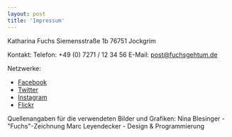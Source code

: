 ```yaml
---
layout: post
title: 'Impressum'
---
```


Katharina Fuchs
Siemensstraße 1b
76751 Jockgrim

Kontakt:
Telefon: +49 (0) 7271 / 12 34 56
E-Mail: post@fuchsgehtum.de

Netzwerke: 

* [Facebook](http://https://www.facebook.com/katharinafuechsin)
* [Twitter](http://https://www.facebook.com/katharinafuechsin)
* [Instagram](http://https://www.facebook.com/katharinafuechsin) 
* [Flickr](http://https://www.facebook.com/katharinafuechsin)



Quellenangaben für die verwendeten Bilder und Grafiken:
Nina Blesinger - "Fuchs"-Zeichnung 
Marc Leyendecker - Design & Programmierung